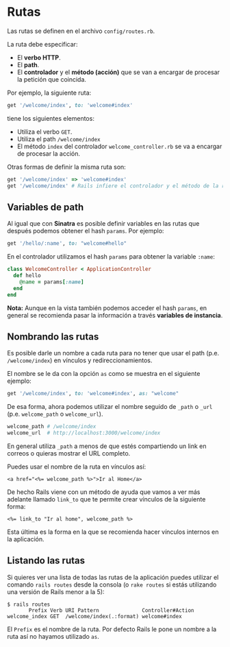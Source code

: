 # Rutas

Las rutas se definen en el archivo `config/routes.rb`.

La ruta debe especificar:

* El **verbo HTTP**.
* El **path**.
* El **controlador** y el **método (acción)** que se van a encargar de procesar la petición que coincida.

Por ejemplo, la siguiente ruta:

```ruby
get '/welcome/index', to: 'welcome#index'
```

tiene los siguientes elementos:

* Utiliza el verbo `GET`.
* Utiliza el path `/welcome/index`
* El método `index` del controlador `welcome_controller.rb` se va a encargar de procesar la acción.

Otras formas de definir la misma ruta son:

```ruby
get '/welcome/index' => 'welcome#index'
get '/welcome/index' # Rails infiere el controlador y el método de la ruta
```

## Variables de path

Al igual que con **Sinatra** es posible definir variables en las rutas que después podemos obtener el hash `params`. Por ejemplo:

```ruby
get '/hello/:name', to: "welcome#hello"
```

En el controlador utilizamos el hash `params` para obtener la variable `:name`:

```ruby
class WelcomeController < ApplicationController
  def hello
    @name = params[:name]
  end
end
```

**Nota:** Aunque en la vista también podemos acceder el hash `params`, en general se recomienda pasar la información a través **variables de instancia**.

## Nombrando las rutas

Es posible darle un nombre a cada ruta para no tener que usar el path (p.e. `/welcome/index`) en vínculos y redireccionamientos.

El nombre se le da con la opción `as` como se muestra en el siguiente ejemplo:

```ruby
get '/welcome/index', to: 'welcome#index', as: "welcome"
```

De esa forma, ahora podemos utilizar el nombre seguido de `_path` o `_url` (p.e. `welcome_path` o `welcome_url`).

```ruby
welcome_path # /welcome/index
welcome_url  # http://localhost:3000/welcome/index
```

En general utiliza `_path` a menos de que estés compartiendo un link en correos o quieras mostrar el URL completo.

Puedes usar el nombre de la ruta en vínculos así:

```erb
<a href="<%= welcome_path %>">Ir al Home</a>
```

De hecho Rails viene con un método de ayuda que vamos a ver más adelante llamado `link_to` que te permite crear vínculos de la siguiente forma:

```erb
<%= link_to "Ir al home", welcome_path %>
```

Esta última es la forma en la que se recomienda hacer vínculos internos en la aplicación.

## Listando las rutas

Si quieres ver una lista de todas las rutas de la aplicación puedes utilizar el comando `rails routes` desde la consola (o `rake routes` si estás utilizando una versión de Rails menor a la 5):

```
$ rails routes
       Prefix Verb URI Pattern              Controller#Action
welcome_index GET  /welcome/index(.:format) welcome#index
```

El `Prefix` es el nombre de la ruta. Por defecto Rails le pone un nombre a la ruta así no hayamos utilizado `as`.
